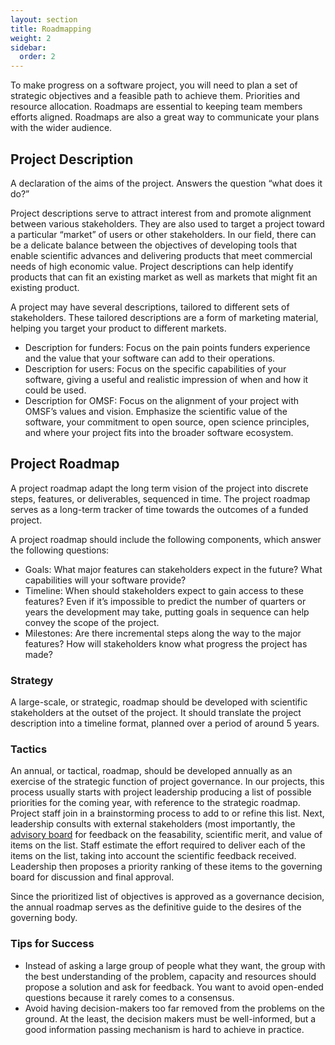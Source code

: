 ```yaml
---
layout: section
title: Roadmapping
weight: 2
sidebar:
  order: 2
---
```


To make progress on a software project, you will need to plan a set of strategic objectives and a feasible path to achieve them. Priorities and resource allocation. Roadmaps are essential to keeping team members efforts aligned. Roadmaps are also a great way to communicate your plans with the wider audience. 

## Project Description

A declaration of the aims of the project. Answers the question “what does it do?”

Project descriptions serve to attract interest from and promote alignment between various stakeholders. They are also used to target a project toward a particular “market” of users or other stakeholders. In our field, there can be a delicate balance between the objectives of developing tools that enable scientific advances and delivering products that meet commercial needs of high economic value. Project descriptions can help identify products that can fit an existing market as well as markets that might fit an existing product.

A project may have several descriptions, tailored to different sets of stakeholders. These tailored descriptions are a form of marketing material, helping you target your product to different markets.
* Description for funders: Focus on the pain points funders experience and the value that your software can add to their operations.
* Description for users: Focus on the specific capabilities of your software, giving a useful and realistic impression of when and how it could be used.
* Description for OMSF: Focus on the alignment of your project with OMSF’s values and vision. Emphasize the scientific value of the software, your commitment to open source, open science principles, and where your project fits into the broader software ecosystem.

## Project Roadmap
A project roadmap adapt the long term vision of the project into discrete steps, features, or deliverables, sequenced in time. The project roadmap serves as a long-term tracker of time towards the outcomes of a funded project.

A project roadmap should include the following components, which answer the following questions:
* Goals: What major features can stakeholders expect in the future? What capabilities will your software provide?
* Timeline: When should stakeholders expect to gain access to these features? Even if it’s impossible to predict the number of quarters or years the development may take, putting goals in sequence can help convey the scope of the project.
* Milestones: Are there incremental steps along the way to the major features? How will stakeholders know what progress the project has made?

### Strategy
A large-scale, or strategic, roadmap should be developed with scientific stakeholders at the outset of the project. It should translate the project description into a timeline format, planned over a period of around 5 years.

### Tactics
An annual, or tactical, roadmap, should be developed annually as an exercise of the strategic function of project governance. In our projects, this process usually starts with project leadership producing a list of possible priorities for the coming year, with reference to the strategic roadmap. Project staff join in a brainstorming process to add to or refine this list. Next, leadership consults with external stakeholders (most importantly, the [advisory board](governance.md) for feedback on the feasability, scientific merit, and value of items on the list. Staff estimate the effort required to deliver each of the items on the list, taking into account the scientific feedback received. Leadership then proposes a priority ranking of these items to the governing board for discussion and final approval.

Since the prioritized list of objectives is approved as a governance decision, the annual roadmap serves as the definitive guide to the desires of the governing body.

### Tips for Success
* Instead of asking a large group of people what they want, the group with the best understanding of the problem, capacity and resources should propose a solution and ask for feedback. You want to avoid open-ended questions because it rarely comes to a consensus.
* Avoid having decision-makers too far removed from the problems on the ground. At the least, the decision makers must be well-informed, but a good information passing mechanism is hard to achieve in practice. 
